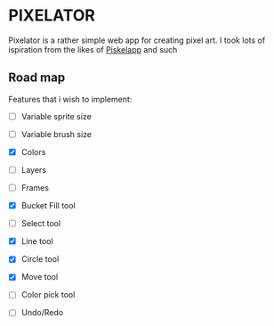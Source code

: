 # PIXELATOR

Pixelator is a rather simple web app for creating pixel art. I took lots of 
ispiration from the likes of [Piskelapp](https://www.piskelapp.com/) and such

## Road map

Features that i wish to implement:

- [ ] Variable sprite size
- [ ] Variable brush size
- [X] Colors
- [ ] Layers
- [ ] Frames
- [X] Bucket Fill tool
- [ ] Select tool
- [X] Line tool
- [X] Circle tool
- [X] Move tool
- [ ] Color pick tool
- [ ] Undo/Redo

